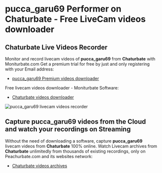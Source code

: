 # pucca_garu69 Performer on Chaturbate - Free LiveCam videos downloader

## Chaturbate Live Videos Recorder

Monitor and record livecam videos of **pucca_garu69** from **Chaturbate** with Moniturbate.com
Get a premium trial for free by just and only registering with your Email address:
* [pucca_garu69 Premium videos downloader](https://moniturbate.com/request-demo-licence-key.html)

Free livecam videos downloader - Moniturbate Software:
* [Chaturbate videos downloader](https://moniturbate.com/moniturbate-download-software.html)

![pucca_garu69 livecam videos recorder](https://peachurnet.com/templates/moniturbate-software.png)


## Capture pucca_garu69 videos from the Cloud and watch your recordings on Streaming

Without the need of downloading a software, capture **pucca_garu69** livecam videos from **Chaturbate** 100% online.
Watch Livecam archives from **Chaturbate** unlimitedly from thousands of existing recordings, only on Peachurbate.com and its websites network:
* [Chaturbate videos archives](https://peachurnet.com/)